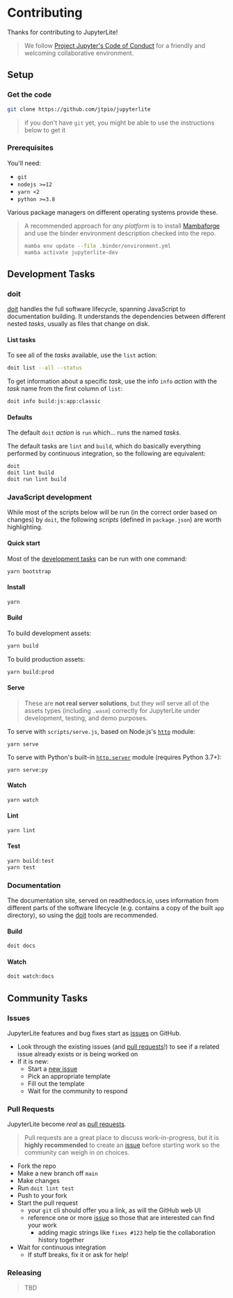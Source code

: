 # Contributing

Thanks for contributing to JupyterLite!

> We follow [Project Jupyter's Code of Conduct][coc] for a friendly and welcoming
> collaborative environment.

## Setup

### Get the code

```bash
git clone https://github.com/jtpio/jupyterlite
```

> if you don't have `git` yet, you might be able to use the instructions below to get it

### Prerequisites

You'll need:

- `git`
- `nodejs >=12`
- `yarn <2`
- `python >=3.8`

Various package managers on different operating systems provide these.

> A recommended approach for _any platform_ is to install [Mambaforge] and use the
> binder environment description checked into the repo.
>
> ```bash
> mamba env update --file .binder/environment.yml
> mamba activate jupyterlite-dev
> ```

## Development Tasks

### doit

[doit](https://github.com/pydoit/doit) handles the full software lifecycle, spanning
JavaScript to documentation building. It understands the dependencies between different
nested _tasks_, usually as files that change on disk.

#### List tasks

To see all of the _tasks_ available, use the `list` action:

```bash
doit list --all --status
```

To get information about a specific _task_, use the info `info` _action_ with the _task_
name from the first column of `list`:

```bash
doit info build:js:app:classic
```

#### Defaults

The default `doit` _action_ is `run` which... runs the named _tasks_.

The default tasks are `lint` and `build`, which do basically everything performed by
continuous integration, so the following are equivalent:

```bash
doit
doit lint build
doit run lint build
```

### JavaScript development

While most of the scripts below will be run (in the correct order based on changes) by
`doit`, the following _scripts_ (defined in `package.json`) are worth highlighting.

#### Quick start

Most of the [development tasks](#development-tasks) can be run with one command:

```bash
yarn bootstrap
```

#### Install

```bash
yarn
```

#### Build

To build development assets:

```bash
yarn build
```

To build production assets:

```bash
yarn build:prod
```

#### Serve

> These are **not real server solutions**, but they _will_ serve all of the assets types
> (including `.wasm`) correctly for JupyterLite under development, testing, and demo
> purposes.

To serve with `scripts/serve.js`, based on Node.js's
[`http`](https://nodejs.org/api/http.html) module:

```
yarn serve
```

To serve with Python's built-in
[`http.server`](https://docs.python.org/3/library/http.server.html) module (requires
Python 3.7+):

```
yarn serve:py
```

#### Watch

```bash
yarn watch
```

#### Lint

```bash
yarn lint
```

#### Test

```bash
yarn build:test
yarn test
```

### Documentation

The documentation site, served on readthedocs.io, uses information from different parts
of the software lifecycle (e.g. contains a copy of the built `app` directory), so using
the [doit](#doit) tools are recommended.

#### Build

```bash
doit docs
```

#### Watch

```bash
doit watch:docs
```

## Community Tasks

### Issues

JupyterLite features and bug fixes start as [issues] on GitHub.

- Look through the existing issues (and [pull requests]!) to see if a related issue
  already exists or is being worked on
- If it is new:
  - Start a [new issue]
  - Pick an appropriate template
  - Fill out the template
  - Wait for the community to respond

### Pull Requests

JupyterLite become _real_ as [pull requests].

> Pull requests are a great place to discuss work-in-progress, but it is **highly
> recommended** to create an [issue](#issues) before starting work so the community can
> weigh in on choices.

- Fork the repo
- Make a new branch off `main`
- Make changes
- Run `doit lint test`
- Push to your fork
- Start the pull request
  - your `git` cli should offer you a link, as will the GitHub web UI
  - reference one or more [issue](#issues) so those that are interested can find your
    work
    - adding magic strings like `fixes #123` help tie the collaboration history together
- Wait for continuous integration
  - If stuff breaks, fix it or ask for help!

### Releasing

> TBD

[issues]: https://github.com/jtpio/jupyterlite/issues
[new issue]: https://github.com/jtpio/jupyterlite/issues/new
[pull requests]: https://github.com/jtpio/jupyterlite/pulls
[repo]: https://github.com/jtpio/jupyterlite
[coc]: https://github.com/jupyter/governance/blob/master/conduct/code_of_conduct.md
[mambaforge]: https://github.com/conda-forge/miniforge
